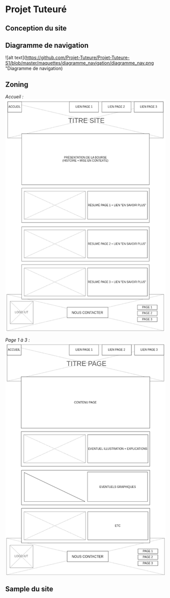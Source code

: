# Projet Tuteuré

## Conception du site

## Diagramme de navigation
![alt text](https://github.com/Projet-Tuteure/Projet-Tuteure-S1/blob/master/maquettes/diagramme_navigation/diagramme_nav.png "Diagramme de navigation)

## Zoning
*Accueil :* 
![alt text](https://github.com/Projet-Tuteure/Projet-Tuteure-S1/blob/master/maquettes/zoning/accueil.png "Accueil")

*Page 1 à 3 :*
![alt text](https://github.com/Projet-Tuteure/Projet-Tuteure-S1/blob/master/maquettes/zoning/page1-3.png "Page 1 à 3")

## Sample du site
